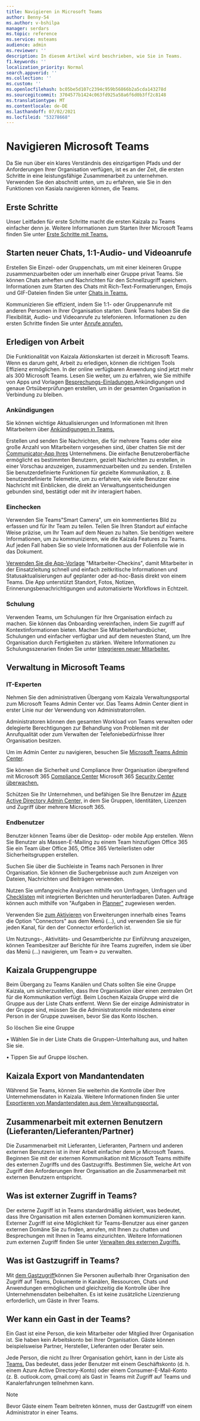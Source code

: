 ```yaml
---
title: Navigieren in Microsoft Teams
author: Benny-54
ms.author: v-bshilpa
manager: serdars
ms.topic: reference
ms.service: msteams
audience: admin
ms.reviewer: ''
description: In diesem Artikel wird beschrieben, wie Sie in Teams.
f1.keywords: ''
localization_priority: Normal
search.appverid: ''
ms.collection: ''
ms.custom: ''
ms.openlocfilehash: bc05be5d107c2394c959b56866b2a5cda143278d
ms.sourcegitcommit: 3704577b1424c063fd925a58a6f6d0b3ff2c8148
ms.translationtype: MT
ms.contentlocale: de-DE
ms.lasthandoff: 07/02/2021
ms.locfileid: "53278668"
---
```

# <a name="navigate-microsoft-teams"></a>Navigieren Microsoft Teams

Da Sie nun über ein klares Verständnis des einzigartigen Pfads und der Anforderungen Ihrer Organisation verfügen, ist es an der Zeit, die ersten Schritte in eine leistungsfähige Zusammenarbeit zu unternehmen. Verwenden Sie den abschnitt unten, um zu erfahren, wie Sie in den Funktionen von Kasiala navigieren können, die Teams.

## <a name="getting-started"></a>Erste Schritte

Unser Leitfaden für erste Schritte macht die ersten Kaizala zu Teams einfacher denn je. Weitere Informationen zum Starten Ihrer Microsoft Teams finden Sie unter [Erste Schritte mit Teams.](https://support.microsoft.com/office/start-and-pin-chats-a864b052-5e4b-4ccf-b046-2e26f40e21b5?wt.mc_id=otc_microsoft_teams&ui=en-us&rs=en-us&ad=us)

## <a name="starting-new-chats-11-audio-and-video-calls"></a>Starten neuer Chats, 1:1-Audio- und Videoanrufe

Erstellen Sie Einzel- oder Gruppenchats, um mit einer kleineren Gruppe zusammenzuarbeiten oder um innerhalb einer Gruppe privat Teams. Sie können Chats anheften und Nachrichten für den Schnellzugriff speichern. Informationen zum Starten des Chats mit Rich-Text-Formatierungen, Emojis und GIF-Dateien finden Sie unter [Chats in Teams.](https://support.microsoft.com/office/start-and-pin-chats-a864b052-5e4b-4ccf-b046-2e26f40e21b5?wt.mc_id=otc_microsoft_teams&ui=en-us&rs=en-us&ad=us)

Kommunizieren Sie effizient, indem Sie 1:1- oder Gruppenanrufe mit anderen Personen in Ihrer Organisation starten. Dank Teams haben Sie die Flexibilität, Audio- und Videoanrufe zu telefonieren.  Informationen zu den ersten Schritte finden Sie unter [Anrufe anrufen.](https://www.microsoft.com/videoplayer/embed/RE4rxv0?pid=ocpVideo0-innerdiv-oneplayer&postJsllMsg=true&maskLevel=20&market=en-us)

## <a name="getting-work-done"></a>Erledigen von Arbeit

Die Funktionalität von Kaizala Aktionskarten ist derzeit in Microsoft Teams. Wenn es darum geht, Arbeit zu erledigen, können die richtigen Tools Effizienz ermöglichen. In der online verfügbaren Anwendung sind jetzt mehr als 300 Microsoft Teams. Lesen Sie weiter, um zu erfahren, wie Sie mithilfe von Apps und Vorlagen [Besprechungs-Einladungen,](https://support.microsoft.com/office/meetings-in-teams-e0b0ae21-53ee-4462-a50d-ca9b9e217b67)Ankündigungen und genaue Ortsüberprüfungen erstellen, um in der gesamten Organisation in Verbindung zu bleiben.

### <a name="announcements"></a>Ankündigungen

Sie können wichtige Aktualisierungen und Informationen mit Ihren Mitarbeitern über [Ankündigungen in Teams.](https://support.microsoft.com/office/send-an-announcement-to-a-channel-8f244ea6-235a-4dcc-9143-9c5b801b4992)

Erstellen und senden Sie Nachrichten, die für mehrere Teams oder eine große Anzahl von Mitarbeitern vorgesehen sind, über chatten Sie mit der [Communicator-App Ihres](https://docs.microsoft.com/microsoftteams/platform/samples/app-templates#company-communicator) Unternehmens. Die einfache Benutzeroberfläche ermöglicht es bestimmten Benutzern, gezielt Nachrichten zu erstellen, in einer Vorschau anzuzeigen, zusammenzuarbeiten und zu senden. Erstellen Sie benutzerdefinierte Funktionen für gezielte Kommunikation, z. B. benutzerdefinierte Telemetrie, um zu erfahren, wie viele Benutzer eine Nachricht mit Einblicken, die direkt an Verwaltungsentscheidungen gebunden sind, bestätigt oder mit ihr interagiert haben.

### <a name="check-ins"></a>Einchecken

Verwenden Sie Teams"Smart Camera", um ein kommentiertes Bild zu erfassen und für Ihr Team zu teilen. Teilen Sie Ihren Standort auf einfache Weise präzise, um Ihr Team auf dem Neuen zu halten. Sie benötigen weitere Informationen, um zu kommunizieren, wie die Kaizala Features zu Teams. Auf jeden Fall haben Sie so viele Informationen aus der Folienfolie wie in das Dokument.

[Verwenden Sie die App-Vorlage](/microsoftteams/platform/samples/app-templates#staff-check-ins) "Mitarbeiter-Checkins", damit Mitarbeiter in der Einsatzleitung schnell und einfach zeitkritische Informationen und Statusaktualisierungen auf geplanter oder ad-hoc-Basis direkt von einem Teams. Die App unterstützt Standort, Fotos, Notizen, Erinnerungsbenachrichtigungen und automatisierte Workflows in Echtzeit.

### <a name="training"></a>Schulung

Verwenden Teams, um Schulungen für Ihre Organisation einfach zu machen. Sie können das Onboarding vereinfachen, indem Sie zugriff auf Kontextinformationen bieten. Machen Sie Mitarbeiterhandbücher, Schulungen und einfacher verfügbar und auf dem neuesten Stand, um Ihre Organisation durch Fertigkeiten zu stärken. Weitere Informationen zu Schulungsszenarien finden Sie unter [Integrieren neuer Mitarbeiter.](https://support.microsoft.com/office/effectively-onboard-new-employees-691faccd-1d1a-4f47-99ac-b6c82973f5ee)

## <a name="management-in-microsoft-teams"></a>Verwaltung in Microsoft Teams

### <a name="it-professionals"></a>IT-Experten

Nehmen Sie den administrativen Übergang vom Kaizala Verwaltungsportal zum Microsoft Teams Admin Center vor. Das Teams Admin Center dient in erster Linie nur der Verwendung von Administratorrollen.

Administratoren können den gesamten Workload von Teams verwalten oder delegierte Berechtigungen zur Behandlung von Problemen mit der Anrufqualität oder zum Verwalten der Telefoniebedürfnisse Ihrer Organisation besitzen.

Um im Admin Center zu navigieren, besuchen Sie [Microsoft Teams Admin Center](https://admin.teams.microsoft.com/).

Sie können die Sicherheit und Compliance Ihrer Organisation übergreifend mit Microsoft 365 [Compliance Center](/microsoft-365/compliance/microsoft-365-compliance-center) Microsoft 365 [Security Center überwachen.](/microsoft-365/security/defender/overview-security-center)

Schützen Sie Ihr Unternehmen, und befähigen Sie Ihre Benutzer im [Azure Active Directory Admin Center,](https://aad.portal.azure.com/#@microsoft.onmicrosoft.com/dashboard/private/c7736064-7b28-4f3d-b366-2740a8d48020) in dem Sie Gruppen, Identitäten, Lizenzen und Zugriff über mehrere Microsoft 365.

### <a name="end-users"></a>Endbenutzer

Benutzer können Teams über die Desktop- oder mobile App erstellen. Wenn Sie Benutzer als Massen-E-Mailing zu einem Team hinzufügen Office 365 Sie ein Team über Office 365, Office 365 Verteilerlisten oder Sicherheitsgruppen erstellen.

Suchen Sie über die Suchleiste in Teams nach Personen in Ihrer Organisation. Sie können die Suchergebnisse auch zum Anzeigen von Dateien, Nachrichten und Beiträgen verwenden.

Nutzen Sie umfangreiche Analysen mithilfe [](https://www.office.com/launch/forms?auth=2)von Umfragen, Umfragen und [Checklisten](https://support.microsoft.com/office/get-started-with-lists-in-teams-c971e46b-b36c-491b-9c35-efeddd0297db) mit integrierten Berichten und herunterladbaren Daten. Aufträge können auch mithilfe von "Aufgaben in [Planner"](https://support.microsoft.com/office/manage-tasks-in-planner-ee61ecb0-a0bb-4c39-8682-f47fe7674f05) zugewiesen werden.

Verwenden Sie [zum Aktivieren](/microsoftteams/platform/messaging-extensions/what-are-messaging-extensions) von Erweiterungen innerhalb eines Teams die Option "Connectors" aus dem Menü (...), und verwenden Sie sie für jeden Kanal, für den der Connector erforderlich ist.

Um Nutzungs-, Aktivitäts- und Gesamtberichte zur Einführung anzuzeigen, können Teambesitzer auf Berichte für ihre Teams zugreifen, indem sie über das Menü (...) navigieren, um Team-> zu verwalten.

## <a name="kaizala-group-dissolution"></a>Kaizala Gruppengruppe

Beim Übergang zu Teams Kanälen und Chats sollten Sie eine Gruppe Kaizala, um sicherzustellen, dass Ihre Organisation über einen zentralen Ort für die Kommunikation verfügt.  Beim Löschen Kaizala Gruppe wird die Gruppe aus der Liste Chats entfernt. Wenn Sie der einzige Administrator in der Gruppe sind, müssen Sie die Administratorrolle mindestens einer Person in der Gruppe zuweisen, bevor Sie das Konto löschen.

So löschen Sie eine Gruppe

 • Wählen Sie in der Liste Chats die Gruppen-Unterhaltung aus, und halten Sie sie.

 • Tippen Sie auf Gruppe löschen.

## <a name="kaizala-tenant-data-export"></a>Kaizala Export von Mandantendaten

Während Sie Teams, können Sie weiterhin die Kontrolle über Ihre Unternehmensdaten in Kaizala. Weitere Informationen finden Sie unter [Exportieren von Mandantendaten aus dem Verwaltungsportal.](/office365/kaizala/export-or-delete-your-data)

## <a name="collaborating-with-external-usersvendorssupplierspartners"></a>Zusammenarbeit mit externen Benutzern (Lieferanten/Lieferanten/Partner)

Die Zusammenarbeit mit Lieferanten, Lieferanten, Partnern und anderen externen Benutzern ist in ihrer Arbeit einfacher denn je Microsoft Teams. Beginnen Sie mit der externen Kommunikation mit Microsoft Teams mithilfe des externen Zugriffs und des Gastzugriffs. Bestimmen Sie, welche Art von Zugriff den Anforderungen Ihrer Organisation an die Zusammenarbeit mit externen Benutzern entspricht.

## <a name="what-is-external-access-in-teams"></a>Was ist externer Zugriff in Teams?

Der externe Zugriff ist in Teams standardmäßig aktiviert, was bedeutet, dass Ihre Organisation mit allen externen Domänen kommunizieren kann. Externer Zugriff ist eine Möglichkeit für Teams-Benutzer aus einer ganzen externen Domäne Sie zu finden, anrufen, mit Ihnen zu chatten und Besprechungen mit Ihnen in Teams einzurichten. Weitere Informationen zum externen Zugriff finden Sie unter [Verwalten des externen Zugriffs.](/microsoftteams/manage-external-access)

## <a name="what-is-guest-access-in-teams"></a>Was ist Gastzugriff in Teams?

Mit [dem Gastzugriff](/MicrosoftTeams/guest-access)können Sie Personen außerhalb Ihrer Organisation den Zugriff auf Teams, Dokumente in Kanälen, Ressourcen, Chats und Anwendungen ermöglichen und gleichzeitig die Kontrolle über Ihre Unternehmensdaten beibehalten. Es ist keine zusätzliche Lizenzierung erforderlich, um Gäste in Ihrer Teams.

## <a name="who-can-be-a-guest-in-teams"></a>Wer kann ein Gast in der Teams?

Ein Gast ist eine Person, die kein Mitarbeiter oder Mitglied Ihrer Organisation ist. Sie haben kein Arbeitskonto bei Ihrer Organisation. Gäste können beispielsweise Partner, Hersteller, Lieferanten oder Berater sein.

Jede Person, die nicht zu Ihrer Organisation gehört, kann in der Liste als [Teams.](/MicrosoftTeams/guest-access#how-a-guest-becomes-a-member-of-a-team) Das bedeutet, dass jeder Benutzer mit einem Geschäftskonto (d. h. einem Azure Active Directory-Konto) oder einem Consumer-E-Mail-Konto (z. B. outlook.com, gmail.com) als Gast in Teams mit Zugriff auf Teams und Kanalerfahrungen teilnehmen kann.

>[!NOTE]
> Bevor Gäste einem Team beitreten können, muss der Gastzugriff von einem Administrator in einer Teams.
